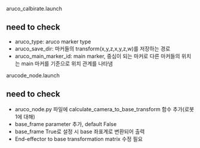 aruco_calbirate.launch
## need to check ##
- aruco_type: aruco marker type
- aruco_save_dir: 마커들의 transform(x,y,z,x,y,z,w)를 저장하는 경로
- aruco_main_marker_id: main marker, 중심이 되는 마커로 다른 마커들의 위치는 main 마커를 기준으로 위치 관계를 나타냄

arucode_node.launch
## need to check ##
- aruco_node.py 파일에 calculate_camera_to_base_transform 함수 추가(로봇 1에 대해)
- base_frame parameter 추가, default False
- base_frame True로 설정 시 base 좌표계로 변환되어 출력
- End-effector to base transformation matrix 수정 필요
